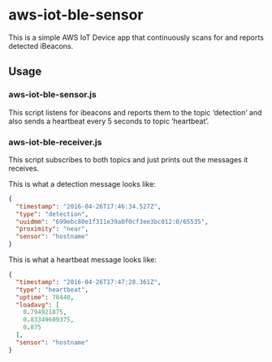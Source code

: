 # aws-iot-ble-sensor

This is a simple AWS IoT Device app that continuously scans for and reports detected iBeacons.

## Usage


### aws-iot-ble-sensor.js

This script listens for ibeacons and reports them to the topic ‘detection’ and also sends a heartbeat every 5 seconds to topic ‘heartbeat’.

### aws-iot-ble-receiver.js

This script subscribes to both topics and just prints out the messages it receives.

This is what a detection message looks like:
```json
{
  "timestamp": "2016-04-26T17:46:34.527Z",
  "type": "detection",
  "uuidmm": "699ebc80e1f311e39a0f0cf3ee3bc012:0/65535",
  "proximity": "near",
  "sensor": "hostname"
}
```

This is what a heartbeat message looks like:
```json
{
  "timestamp": "2016-04-26T17:47:28.361Z",
  "type": "heartbeat",
  "uptime": 78440,
  "loadavg": [
    0.794921875,
    0.83349609375,
    0.875
  ],
  "sensor": "hostname"
}
```

